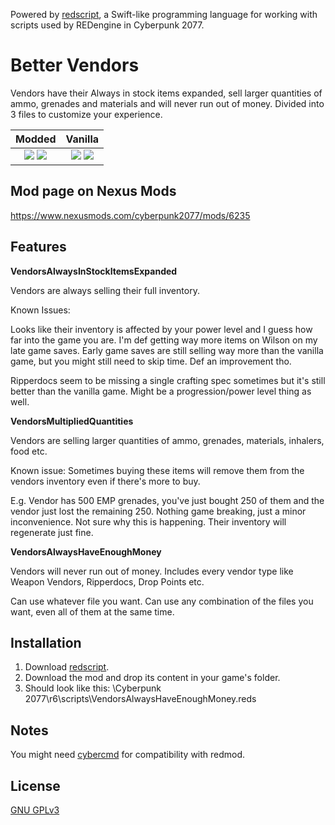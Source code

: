 Powered by [redscript](https://github.com/jac3km4/redscript), a Swift-like programming language for working with scripts used by REDengine in Cyberpunk 2077.

# Better Vendors

Vendors have their Always in stock items expanded, sell larger quantities of ammo, grenades and materials and will never run out of money. Divided into 3 files to customize your experience.

Modded             |  Vanilla
:-------------------------:|:-------------------------:
![](https://staticdelivery.nexusmods.com/mods/3333/images/thumbnails/6235/6235-1667305199-886612091.jpeg) ![](https://staticdelivery.nexusmods.com/mods/3333/images/thumbnails/6235/6235-1667305207-54987381.jpeg) | ![](https://staticdelivery.nexusmods.com/mods/3333/images/thumbnails/6235/6235-1667305215-1297878973.jpeg) ![](https://staticdelivery.nexusmods.com/mods/3333/images/thumbnails/6235/6235-1667305223-1769484042.jpeg)

## Mod page on Nexus Mods

https://www.nexusmods.com/cyberpunk2077/mods/6235

## Features

**VendorsAlwaysInStockItemsExpanded**

Vendors are always selling their full inventory.

Known Issues:

Looks like their inventory is affected by your power level and I guess how far into the game you are. I'm def getting way more items on Wilson on my late game saves. Early game saves are still selling way more than the vanilla game, but you might still need to skip time. Def an improvement tho. 

Ripperdocs seem to be missing a single crafting spec sometimes but it's still better than the vanilla game. Might be a progression/power level thing as well. 


**VendorsMultipliedQuantities**

Vendors are selling larger quantities of ammo, grenades, materials, inhalers, food etc.

Known issue: Sometimes buying these items will remove them from the vendors inventory even if there's more to buy.

E.g. Vendor has 500 EMP grenades, you've just bought 250 of them and the vendor just lost the remaining 250. Nothing game breaking, just a minor inconvenience. Not sure why this is happening. Their inventory will regenerate just fine.


**VendorsAlwaysHaveEnoughMoney**

Vendors will never run out of money. Includes every vendor type like Weapon Vendors, Ripperdocs, Drop Points etc.


Can use whatever file you want. Can use any combination of the files you want, even all of them at the same time.

## Installation

1. Download [redscript](https://www.nexusmods.com/cyberpunk2077/mods/1511).
2. Download the mod and drop its content in your game's folder. 
3. Should look like this: \Cyberpunk 2077\r6\scripts\VendorsAlwaysHaveEnoughMoney.reds

## Notes

You might need [cybercmd](https://www.nexusmods.com/cyberpunk2077/mods/5176) for compatibility with redmod.

## License

[GNU GPLv3](https://choosealicense.com/licenses/gpl-3.0/)